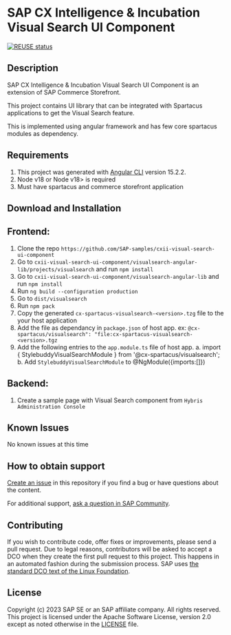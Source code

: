 # SAP CX Intelligence & Incubation Visual Search UI Component

[![REUSE status](https://api.reuse.software/badge/github.com/SAP-samples/cxii-visual-search-ui-component)](https://api.reuse.software/info/github.com/SAP-samples/cxii-visual-search-ui-component)

## Description

SAP CX Intelligence & Incubation Visual Search UI Component is an extension of SAP Commerce Storefront. 

This project contains UI library that can be integrated with Spartacus applications to get the Visual Search feature.

This is implemented using angular framework and has few core spartacus modules as dependency.

## Requirements
1. This project was generated with [Angular CLI](https://github.com/angular/angular-cli) version 15.2.2.
2. Node v18 or Node v18> is required
3. Must have spartacus and commerce storefront application

## Download and Installation
## Frontend:
1. Clone the repo `https://github.com/SAP-samples/cxii-visual-search-ui-component`
2. Go to `cxii-visual-search-ui-component/visualsearch-angular-lib/projects/visualsearch` and run `npm install`
3. Go to `cxii-visual-search-ui-component/visualsearch-angular-lib` and run `npm install`
4. Run `ng build --configuration production`
5. Go to `dist/visualsearch`
6. Run `npm pack`
7. Copy the generated `cx-spartacus-visualsearch-<version>.tzg` file to the your host application
8. Add the file as dependancy in `package.json` of host app. 
    ex: `@cx-spartacus/visualsearch": "file:cx-spartacus-visualsearch-<version>.tgz`
9. Add the following entries to the `app.module.ts` file of host app.
    a. import { StylebuddyVisualSearchModule } from '@cx-spartacus/visualsearch';
    b. Add `StylebuddyVisualSearchModule` to @NgModule({imports:[]})
## Backend:
1. Create a sample page with Visual Search component from `Hybris Administration Console`
## Known Issues
No known issues at this time
<!-- You may simply state "No known issues. -->

## How to obtain support
[Create an issue](https://github.com/SAP-samples/cxii-visual-search-ui-component/issues) in this repository if you find a bug or have questions about the content.
 
For additional support, [ask a question in SAP Community](https://answers.sap.com/questions/ask.html).

## Contributing
If you wish to contribute code, offer fixes or improvements, please send a pull request. Due to legal reasons, contributors will be asked to accept a DCO when they create the first pull request to this project. This happens in an automated fashion during the submission process. SAP uses [the standard DCO text of the Linux Foundation](https://developercertificate.org/).

## License
Copyright (c) 2023 SAP SE or an SAP affiliate company. All rights reserved. This project is licensed under the Apache Software License, version 2.0 except as noted otherwise in the [LICENSE](LICENSE) file.
